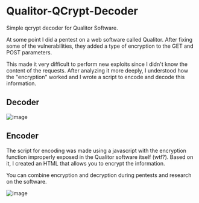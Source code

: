 # Qualitor-QCrypt-Decoder
Simple qcrypt decoder for Qualitor Software.

At some point I did a pentest on a web software called Qualitor. After fixing some of the vulnerabilities, they added a type of encryption to the GET and POST parameters.

This made it very difficult to perform new exploits since I didn't know the content of the requests. After analyzing it more deeply, I understood how the "encryption" worked and I wrote a script to encode and decode this information.

## Decoder

![image](https://github.com/user-attachments/assets/660917e3-ef01-485a-8342-5f9f7e6347f7)


## Encoder

The script for encoding was made using a javascript with the encryption function improperly exposed in the Qualitor software itself (wtf?). Based on it, I created an HTML that allows you to encrypt the information.

You can combine encryption and decryption during pentests and research on the software.

![image](https://github.com/user-attachments/assets/0d542b55-f8bb-4e34-9e60-e2713da19a57)
